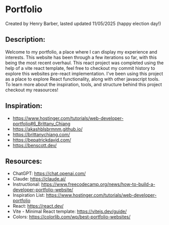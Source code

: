 # Portfolio
Created by Henry Barber, lasted updated 11/05/2025 (happy election day!)

## Description:
Welcome to my portfolio, a place where I can display my experience and interests. This website has been through a few iterations so far, with this being the most recent overhaul. This react project was completed using the help of a vite react template, feel free to checkout my commit history to explore this websites pre-react implementation. I've been using this project as a place to explore React functionality, along with other javascript tools. To learn more about the inspiration, tools, and structure behind this project checkout my reasources!

## Inspiration:
* https://www.hostinger.com/tutorials/web-developer-portfolio#6_Brittany_Chiang 
* https://akashblsbrmnm.github.io/
* https://brittanychiang.com/
* https://bepatrickdavid.com/
* https://benscott.dev/

## Resources:
* ChatGPT: https://chat.openai.com/
* Claude: https://claude.ai/
* Instructional: https://www.freecodecamp.org/news/how-to-build-a-developer-portfolio-website/
* Inspiration List: https://www.hostinger.com/tutorials/web-developer-portfolio
* React: https://react.dev/
* Vite - Minimal React template: https://vitejs.dev/guide/
* Colors: https://colorlib.com/wp/best-portfolio-websites/
